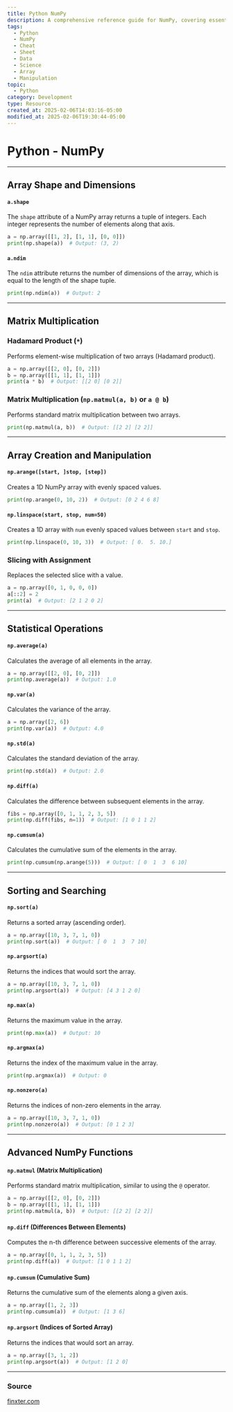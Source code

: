 ```yaml
---
title: Python NumPy
description: A comprehensive reference guide for NumPy, covering essential operations such as array manipulation, matrix multiplication, sorting, statistical functions, and more.
tags:
  - Python
  - NumPy
  - Cheat
  - Sheet
  - Data
  - Science
  - Array
  - Manipulation
topic:
  - Python
category: Development
type: Resource
created_at: 2025-02-06T14:03:16-05:00
modified_at: 2025-02-06T19:30:44-05:00
---
```

# Python - NumPy


---
## Array Shape and Dimensions

#### `a.shape`
The `shape` attribute of a NumPy array returns a tuple of integers. Each integer represents the number of elements along that axis.

```python
a = np.array([[1, 2], [1, 1], [0, 0]])
print(np.shape(a))  # Output: (3, 2)
```

#### `a.ndim`
The `ndim` attribute returns the number of dimensions of the array, which is equal to the length of the shape tuple.

```python
print(np.ndim(a))  # Output: 2
```

---

## Matrix Multiplication

### Hadamard Product (`*`)
Performs element-wise multiplication of two arrays (Hadamard product).

```python
a = np.array([[2, 0], [0, 2]])
b = np.array([[1, 1], [1, 1]])
print(a * b)  # Output: [[2 0] [0 2]]
```

### Matrix Multiplication (`np.matmul(a, b)` or `a @ b`)
Performs standard matrix multiplication between two arrays.

```python
print(np.matmul(a, b))  # Output: [[2 2] [2 2]]
```

---

## Array Creation and Manipulation

#### `np.arange([start, ]stop, [step])`
Creates a 1D NumPy array with evenly spaced values.

```python
print(np.arange(0, 10, 2))  # Output: [0 2 4 6 8]
```

#### `np.linspace(start, stop, num=50)`
Creates a 1D array with `num` evenly spaced values between `start` and `stop`.

```python
print(np.linspace(0, 10, 3))  # Output: [ 0.  5. 10.]
```

### Slicing with Assignment
Replaces the selected slice with a value.

```python
a = np.array([0, 1, 0, 0, 0])
a[::2] = 2
print(a)  # Output: [2 1 2 0 2]
```

---

## Statistical Operations

#### `np.average(a)`
Calculates the average of all elements in the array.

```python
a = np.array([[2, 0], [0, 2]])
print(np.average(a))  # Output: 1.0
```

#### `np.var(a)`
Calculates the variance of the array.

```python
a = np.array([2, 6])
print(np.var(a))  # Output: 4.0
```

#### `np.std(a)`
Calculates the standard deviation of the array.

```python
print(np.std(a))  # Output: 2.0
```

#### `np.diff(a)`
Calculates the difference between subsequent elements in the array.

```python
fibs = np.array([0, 1, 1, 2, 3, 5])
print(np.diff(fibs, n=1))  # Output: [1 0 1 1 2]
```

#### `np.cumsum(a)`
Calculates the cumulative sum of the elements in the array.

```python
print(np.cumsum(np.arange(5)))  # Output: [ 0  1  3  6 10]
```

---

## Sorting and Searching

#### `np.sort(a)`
Returns a sorted array (ascending order).

```python
a = np.array([10, 3, 7, 1, 0])
print(np.sort(a))  # Output: [ 0  1  3  7 10]
```

#### `np.argsort(a)`
Returns the indices that would sort the array.

```python
a = np.array([10, 3, 7, 1, 0])
print(np.argsort(a))  # Output: [4 3 1 2 0]
```

#### `np.max(a)`
Returns the maximum value in the array.

```python
print(np.max(a))  # Output: 10
```

#### `np.argmax(a)`
Returns the index of the maximum value in the array.

```python
print(np.argmax(a))  # Output: 0
```

#### `np.nonzero(a)`
Returns the indices of non-zero elements in the array.

```python
a = np.array([10, 3, 7, 1, 0])
print(np.nonzero(a))  # Output: [0 1 2 3]
```

---

## Advanced NumPy Functions

#### `np.matmul` (Matrix Multiplication)
Performs standard matrix multiplication, similar to using the `@` operator.

```python
a = np.array([[2, 0], [0, 2]])
b = np.array([[1, 1], [1, 1]])
print(np.matmul(a, b))  # Output: [[2 2] [2 2]]
```

#### `np.diff` (Differences Between Elements)
Computes the n-th difference between successive elements of the array.

```python
a = np.array([0, 1, 1, 2, 3, 5])
print(np.diff(a))  # Output: [1 0 1 1 2]
```

#### `np.cumsum` (Cumulative Sum)
Returns the cumulative sum of the elements along a given axis.

```python
a = np.array([1, 2, 3])
print(np.cumsum(a))  # Output: [1 3 6]
```

#### `np.argsort` (Indices of Sorted Array)
Returns the indices that would sort an array.

```python
a = np.array([3, 1, 2])
print(np.argsort(a))  # Output: [1 2 0]
```

---

### Source
[finxter.com](https://finxter.com/)